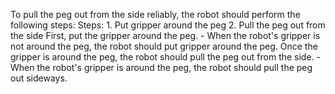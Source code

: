 To pull the peg out from the side reliably, the robot should perform the following steps:
    Steps:  1. Put gripper around the peg  2. Pull the peg out from the side
    First, put the gripper around the peg.
    - When the robot's gripper is not around the peg, the robot should put gripper around the peg.
    Once the gripper is around the peg, the robot should pull the peg out from the side.
    - When the robot's gripper is around the peg, the robot should pull the peg out sideways.